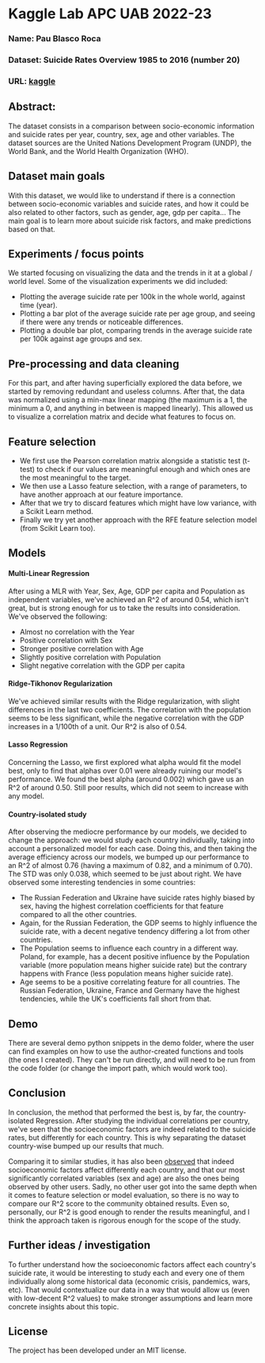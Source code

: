 # Kaggle Lab APC UAB 2022-23
### Name: Pau Blasco Roca
### Dataset: Suicide Rates Overview 1985 to 2016 (number 20)
### URL: [kaggle](https://www.kaggle.com/datasets/russellyates88/suicide-rates-overview-1985-to-2016)

## Abstract:
The dataset consists in a comparison between socio-economic information and suicide rates per year, country, sex, age and other variables.
The dataset sources are the United Nations Development Program (UNDP), the World Bank, and the World Health Organization (WHO).

## Dataset main goals
With this dataset, we would like to understand if there is a connection between socio-economic variables and suicide rates, and how it could be also related to other factors, such as gender, age, gdp per capita... The main goal is to learn more about suicide risk factors, and make predictions based on that.

## Experiments / focus points
We started focusing on visualizing the data and the trends in it at a global / world level. Some of the visualization experiments we did included:
 - Plotting the average suicide rate per 100k in the whole world, against time (year).
 - Plotting a bar plot of the average suicide rate per age group, and seeing if there were any trends or noticeable differences.
 - Plotting a double bar plot, comparing trends in the average suicide rate per 100k against age groups and sex.

## Pre-processing and data cleaning
For this part, and after having superficially explored the data  before, we started by removing redundant and useless columns.
After that, the data was normalized using a min-max linear mapping (the maximum is a 1, the minimum a 0, and anything in between is mapped linearly).
This allowed us to visualize a correlation matrix and decide what features to focus on.

## Feature selection
 - We first use the Pearson correlation matrix alongside a statistic test (t-test) to check if our values are meaningful enough and which ones are the most meaningful to the target.
 - We then use a Lasso feature selection, with a range of parameters, to have another approach at our feature importance.
 - After that we try to discard features which might have low variance, with a Scikit Learn method.
 - Finally we try yet another approach with the RFE feature selection model (from Scikit Learn too).

## Models
#### Multi-Linear Regression
After using a MLR with Year, Sex, Age, GDP per capita and Population as independent variables, we've achieved an R^2 of around 0.54, which isn't great, but is strong enough for us to take the results into consideration. We've observed the following:
 - Almost no correlation with the Year
 - Positive correlation with Sex
 - Stronger positive correlation with Age
 - Slightly positive correlation with Population
 - Slight negative correlation with the GDP per capita
#### Ridge-Tikhonov Regularization
We've achieved similar results with the Ridge regularization, with slight differences in the last two coefficients. The correlation with the population seems to be less significant, while the negative correlation with the GDP increases in a 1/100th of a unit. Our R^2 is also of 0.54.
#### Lasso Regression
Concerning the Lasso, we first explored what alpha would fit the model best, only to find that alphas over 0.01 were already ruining our model's performance. We found the best alpha (around 0.002) which gave us an R^2 of around 0.50. Still poor results, which did not seem to increase with any model.
#### Country-isolated study
After observing the mediocre performance by our models, we decided to change the approach: we would study each country individually, taking into account a personalized model for each case. Doing this, and then taking the average efficiency across our models, we bumped up our performance to an R^2 of almost 0.76 (having a maximum of 0.82, and a minimum of 0.70). The STD was only 0.038, which seemed to be just about right.
We have observed some interesting tendencies in some countries:
 - The Russian Federation and Ukraine have suicide rates highly biased by sex, having the highest correlation coefficients for that feature compared to all the other countries.
  - Again, for the Russian Federation, the GDP seems to highly influence the suicide rate, with a decent negative tendency differing a lot from other countries.
  - The Population seems to influence each country in a different way. Poland, for example, has a decent positive influence by the Population variable (more population means higher suicide rate) but the contrary happens with France (less population means higher suicide rate).
  - Age seems to be a positive correlating feature for all countries. The Russian Federation, Ukraine, France and Germany have the highest tendencies, while the UK's coefficients fall short from that.

## Demo
There are several demo python snippets in the demo folder, where the user can find examples on how to use the author-created functions and tools (the ones I created). They can't be run directly, and will need to be run from the code folder (or change the import path, which would work too).

## Conclusion
In conclusion, the method that performed the best is, by far, the country-isolated Regression. After studying the individual correlations per country, we've seen that the socioeconomic factors are indeed related to the suicide rates, but differently for each country. This is why separating the dataset country-wise bumped up our results that much.

Comparing it to similar studies, it has also been [observed](https://www.kaggle.com/code/chingchunyeh/suicide-rates-overview-1985-to-2016) that indeed socioeconomic factors affect differently each country, and that our most significantly correlated variables (sex and age) are also the ones being observed by other users.
Sadly, no other user got into the same depth when it comes to feature selection or model evaluation, so there is no way to compare our R^2 score to the community obtained results. Even so, personally, our R^2 is good enough to render the results meaningful, and I think the approach taken is rigorous enough for the scope of the study.

## Further ideas / investigation
To further understand how the socioeconomic factors affect each country's suicide rate, it would be interesting to study each and every one of them individually along some historical data (economic crisis, pandemics, wars, etc). That would contextualize our data in a way that would allow us (even with low-decent R^2 values) to make stronger assumptions and learn more concrete insights about this topic.

## License
The project has been developed under an MIT license.
